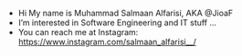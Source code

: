 - Hi My name is Muhammad Salmaan Alfarisi, AKA @JioaF
- I’m interested in Software Engineering and IT stuff ...
- You can reach me at Instagram: https://www.instagram.com/salmaan_alfarisi__/

<!---
JioaF/JioaF is a ✨ special ✨ repository because its `README.md` (this file) appears on your GitHub profile.
You can click the Preview link to take a look at your changes.
--->
